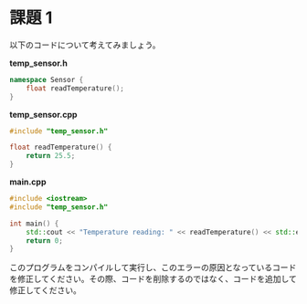 # 課題 1

以下のコードについて考えてみましょう。

**temp_sensor.h**

```cpp
namespace Sensor {
    float readTemperature();
}
```

**temp_sensor.cpp**

```cpp
#include "temp_sensor.h"

float readTemperature() {
    return 25.5;
}
```

**main.cpp**

```cpp
#include <iostream>
#include "temp_sensor.h"

int main() {
    std::cout << "Temperature reading: " << readTemperature() << std::endl;
    return 0;
}
```

このプログラムをコンパイルして実行し、このエラーの原因となっているコードを修正してください。その際、コードを削除するのではなく、コードを追加して修正してください。
